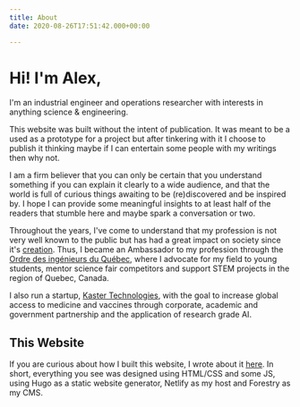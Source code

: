 ```yaml
---
title: About
date: 2020-08-26T17:51:42.000+00:00

---
```

# **Hi! I'm Alex,**

I'm an industrial engineer and operations researcher with interests in anything science & engineering. 

This website was built without the intent of publication. It was meant to be a used as a prototype for a project but after tinkering with it I choose to publish it thinking maybe if I can entertain some people with my writings then why not.

I am a firm believer that you can only be certain that you understand something if you can explain it clearly to a wide audience, and that the world is full of curious things awaiting to be (re)discovered and be inspired by. I hope I can provide some meaningful insights to at least half of the readers that stumble here and maybe spark a conversation or two.

Throughout the years, I've come to understand that my profession is not very well known to the public but has had a great impact on society since it's [creation](https://en.wikipedia.org/wiki/Industrial_engineering "indus eng"). Thus, I became an Ambassador to my profession through the [Ordre des ingénieurs du Québec](https://en.wikipedia.org/wiki/Ordre_des_ing%C3%A9nieurs_du_Qu%C3%A9bec "OIQ"), where I advocate for my field to young students, mentor science fair competitors and support STEM projects in the region of Quebec, Canada.

I also run a startup, [Kaster Technologies](kaster.ca "kaster"), with the goal to increase global access to medicine and vaccines through corporate, academic and government partnership and the application of research grade AI.

## **This Website**

If you are curious about how I built this website, I wrote about it [here](./posts/aboutthiswebsite). In short, everything you see was designed using HTML/CSS and some JS, using Hugo as a static website generator, Netlify as my host and Forestry as my CMS.